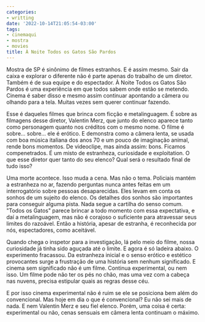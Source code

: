 ```yaml
---
categories:
- writting
date: '2022-10-14T21:05:54-03:00'
tags:
- cinemaqui
- mostra
- movies
title: À Noite Todos os Gatos São Pardos
---
```


Mostra de SP é sinônimo de filmes estranhos. E é assim mesmo. Sair da caixa e explorar o diferente não é parte apenas do trabalho de um diretor. Também é de sua equipe e do espectador. À Noite Todos os Gatos São Pardos é uma experiência em que todos sabem onde estão se metendo. Cinema é saber disso e mesmo assim continuar apontando a câmera ou olhando para a tela. Muitas vezes sem querer continuar fazendo.

Esse é daqueles filmes que brinca com ficção e metalinguagem. É sobre as filmagens desse diretor, Valentin Merz, que junto do elenco aparece tanto como personagem quanto nos créditos com o mesmo nome. O filme é sobre... sobre... ele é erótico. E demonstra como a câmera lenta, se usada com boa música italiana dos anos 70 e um pouco de imaginação animal, rende bons momentos. De videoclipe, mas ainda assim: bons. Ficamos compenetrados. É um misto de estranheza, curiosidade e exploitation. O que esse diretor quer tanto do seu elenco? Qual será o resultado final de tudo isso?

Uma morte acontece. Isso muda a cena. Mas não o tema. Policiais mantém a estranheza no ar, fazendo perguntas nunca antes feitas em um interrogatório sobre pessoas desaparecidas. Eles levam em conta os sonhos de um sujeito do elenco. Os detalhes dos sonhos são importantes para conseguir alguma pista. Nada segue a cartilha do senso comum. "Todos os Gatos" parece brincar a todo momento com essa expectativa, e daí a metalinguagem, mas não é corajoso o suficiente para atravessar seus limites do razoável. Então a história, apesar de estranha, é reconhecida por nós, espectadores, como aceitável.

Quando chega o inspetor para a investigação, lá pelo meio do filme, nossa curiosidade já tinha sido aguçada até o limite. E agora é só ladeira abaixo. O experimento fracassou. Da estranheza inicial e o senso erótico e estético provocantes surge a frustração de uma história sem nenhum significado. E cinema sem significado não é um filme. Continua experimental, ou nem isso. Um filme pode não ter os pés no chão, mas uma vez com a cabeça nas nuvens, precisa estipular quais as regras desse céu.

E por isso cinema experimental não é ruim se ele se posiciona bem além do convencional. Mas hoje em dia o que é convencional? Eu não sei mais de nada. E nem Valentin Merz e seu fiel elenco. Porém, uma coisa é certa: experimental ou não, cenas sensuais em câmera lenta continuam o máximo.